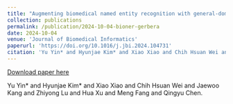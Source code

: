 ```yaml
---
title: "Augmenting biomedical named entity recognition with general-domain resources"
collection: publications
permalink: /publication/2024-10-04-bioner-gerbera
date: 2024-10-04
venue: 'Journal of Biomedical Informatics'
paperurl: 'https://doi.org/10.1016/j.jbi.2024.104731'
citation: 'Yu Yin* and Hyunjae Kim* and Xiao Xiao and Chih Hsuan Wei and Jaewoo Kang and Zhiyong Lu and Hua Xu and Meng Fang and Qingyu Chen.'
---
```


<a href='https://doi.org/10.1016/j.jbi.2024.104731'>Download paper here</a>

Yu Yin* and Hyunjae Kim* and Xiao Xiao and Chih Hsuan Wei and Jaewoo Kang and Zhiyong Lu and Hua Xu and Meng Fang and Qingyu Chen.